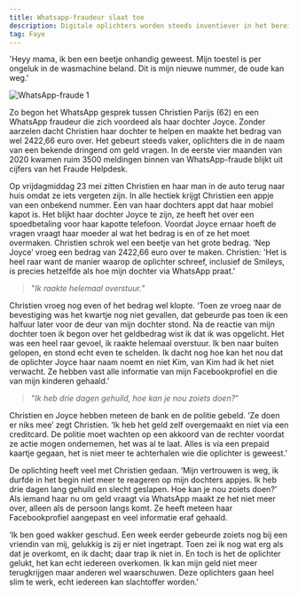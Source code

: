 ```yaml
---
title: Whatsapp-fraudeur slaat toe
description: Digitale oplichters worden steeds inventiever in het bereiken van slachtoffers. Zo doen criminelen zich tegenwoordig bijvoorbeeld voor als familieleden, om slachtoffers zo geld af te troggelen. Christien Parijs (62) doet haar verhaal.
tag: Faye
---
```


'Heyy mama, ik ben een beetje onhandig geweest. Mijn toestel is per ongeluk in de wasmachine beland. Dit is mijn nieuwe nummer, de oude kan weg.'

![WhatsApp-fraude 1](https://opgelichtoverijssel.nl/img/WhatsApp1.jpg)

Zo begon het WhatsApp gesprek tussen Christien Parijs (62) en een WhatsApp fraudeur die zich voordeed als haar dochter Joyce. Zonder aarzelen dacht Christien haar dochter te helpen en maakte het bedrag van wel 2422,66 euro over. Het gebeurt steeds vaker, oplichters die in de naam van een bekende dringend om geld vragen. In de eerste vier maanden van 2020 kwamen ruim 3500 meldingen binnen van WhatsApp-fraude blijkt uit cijfers van het Fraude Helpdesk.

Op vrijdagmiddag 23 mei zitten Christien en haar man in de auto terug naar huis omdat ze iets vergeten zijn. In alle hectiek krijgt Christien een appje van een onbekend nummer. Een van haar dochters appt dat haar mobiel kapot is. Het blijkt haar dochter Joyce te zijn, ze heeft het over een spoedbetaling voor haar kapotte telefoon. Voordat Joyce ernaar hoeft de vragen vraagt haar moeder al wat het bedrag is en of ze het moet overmaken. Christien schrok wel een beetje van het grote bedrag. ‘Nep Joyce’ vroeg een bedrag van 2422,66 euro over te maken. Christien: 'Het is heel raar want de manier waarop de oplichter schreef, inclusief de Smileys, is precies hetzelfde als hoe mijn dochter via WhatsApp praat.'

> "_Ik raakte helemaal overstuur._"

Christien vroeg nog even of het bedrag wel klopte. ‘Toen ze vroeg naar de bevestiging was het kwartje nog niet gevallen, dat gebeurde pas toen ik een halfuur later voor de deur van mijn dochter stond. Na de reactie van mijn dochter toen ik begon over het geldbedrag wist ik dat ik was opgelicht. Het was een heel raar gevoel, ik raakte helemaal overstuur. Ik ben naar buiten gelopen, en stond echt even te schelden. Ik dacht nog hoe kan het nou dat de oplichter Joyce haar naam noemt en niet Kim, van Kim had ik het niet verwacht. Ze hebben vast alle informatie van mijn Facebookprofiel en die van mijn kinderen gehaald.’

> "_Ik heb drie dagen gehuild, hoe kan je nou zoiets doen?_"

Christien en Joyce hebben meteen de bank en de politie gebeld. ‘Ze doen er niks mee’ zegt Christien. ‘Ik heb het geld zelf overgemaakt en niet via een creditcard. De politie moet wachten op een akkoord van de rechter voordat ze actie mogen ondernemen, het was al te laat. Alles is via een prepaid kaartje gegaan, het is niet meer te achterhalen wie die oplichter is geweest.’ 

De oplichting heeft veel met Christien gedaan. ‘Mijn vertrouwen is weg, ik durfde in het begin niet meer te reageren op mijn dochters appjes. Ik heb drie dagen lang gehuild en slecht geslapen. Hoe kan je nou zoiets doen?’ Als iemand haar nu om geld vraagt via WhatsApp maakt ze het niet meer over, alleen als de persoon langs komt. Ze heeft meteen haar Facebookprofiel aangepast en veel informatie eraf gehaald. 

‘Ik ben goed wakker geschud. Een week eerder gebeurde zoiets nog bij een vriendin van mij, gelukkig is zij er niet ingetrapt. Toen zei ik nog wat erg als dat je overkomt, en ik dacht; daar trap ik niet in. En toch is het de oplichter gelukt, het kan echt iedereen overkomen. Ik kan mijn geld niet meer terugkrijgen maar anderen wel waarschuwen. Deze oplichters gaan heel slim te werk, echt iedereen kan slachtoffer worden.’



